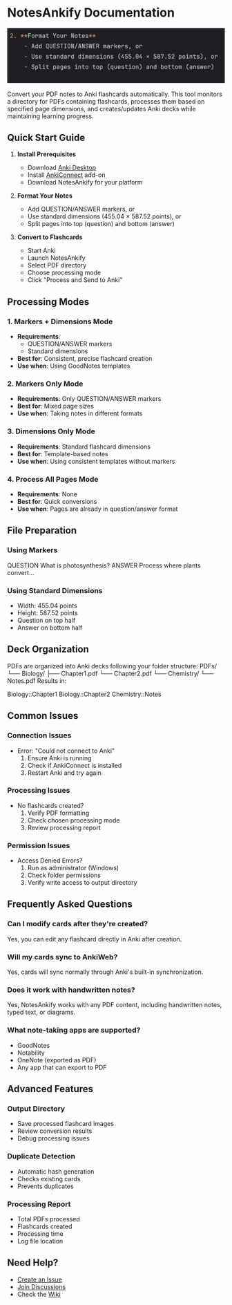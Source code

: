 # NotesAnkify Documentation

![NotesAnkify Test](images/img.png)


Convert your PDF notes to Anki flashcards automatically. This tool monitors a directory for PDFs containing flashcards, processes them based on specified page dimensions, and creates/updates Anki decks while maintaining learning progress.

## Quick Start Guide

1. **Install Prerequisites**
    - Download [Anki Desktop](https://apps.ankiweb.net/)
    - Install [AnkiConnect](https://ankiweb.net/shared/info/2055492159) add-on
    - Download NotesAnkify for your platform

2. **Format Your Notes**
    - Add QUESTION/ANSWER markers, or
    - Use standard dimensions (455.04 × 587.52 points), or
    - Split pages into top (question) and bottom (answer)

3. **Convert to Flashcards**
    - Start Anki
    - Launch NotesAnkify
    - Select PDF directory
    - Choose processing mode
    - Click "Process and Send to Anki"

## Processing Modes

### 1. Markers + Dimensions Mode
- **Requirements**:
    - QUESTION/ANSWER markers
    - Standard dimensions
- **Best for**: Consistent, precise flashcard creation
- **Use when**: Using GoodNotes templates

### 2. Markers Only Mode
- **Requirements**: Only QUESTION/ANSWER markers
- **Best for**: Mixed page sizes
- **Use when**: Taking notes in different formats

### 3. Dimensions Only Mode
- **Requirements**: Standard flashcard dimensions
- **Best for**: Template-based notes
- **Use when**: Using consistent templates without markers

### 4. Process All Pages Mode
- **Requirements**: None
- **Best for**: Quick conversions
- **Use when**: Pages are already in question/answer format

## File Preparation

### Using Markers

QUESTION
What is photosynthesis?
ANSWER
Process where plants convert...

### Using Standard Dimensions
- Width: 455.04 points
- Height: 587.52 points
- Question on top half
- Answer on bottom half

## Deck Organization

PDFs are organized into Anki decks following your folder structure:
PDFs/
└── Biology/
├── Chapter1.pdf
└── Chapter2.pdf
└── Chemistry/
└── Notes.pdf
Results in:

Biology::Chapter1
Biology::Chapter2
Chemistry::Notes

## Common Issues

### Connection Issues
- Error: "Could not connect to Anki"
    1. Ensure Anki is running
    2. Check if AnkiConnect is installed
    3. Restart Anki and try again

### Processing Issues
- No flashcards created?
    1. Verify PDF formatting
    2. Check chosen processing mode
    3. Review processing report

### Permission Issues
- Access Denied Errors?
    1. Run as administrator (Windows)
    2. Check folder permissions
    3. Verify write access to output directory

## Frequently Asked Questions

### Can I modify cards after they're created?
Yes, you can edit any flashcard directly in Anki after creation.

### Will my cards sync to AnkiWeb?
Yes, cards will sync normally through Anki's built-in synchronization.

### Does it work with handwritten notes?
Yes, NotesAnkify works with any PDF content, including handwritten notes, typed text, or diagrams.

### What note-taking apps are supported?
- GoodNotes
- Notability
- OneNote (exported as PDF)
- Any app that can export to PDF

## Advanced Features

### Output Directory
- Save processed flashcard images
- Review conversion results
- Debug processing issues

### Duplicate Detection
- Automatic hash generation
- Checks existing cards
- Prevents duplicates

### Processing Report
- Total PDFs processed
- Flashcards created
- Processing time
- Log file location

## Need Help?

- [Create an Issue](https://github.com/kpauljoseph/notesankify/issues)
- [Join Discussions](https://github.com/kpauljoseph/notesankify/discussions)
- Check the [Wiki](https://github.com/kpauljoseph/notesankify/wiki)